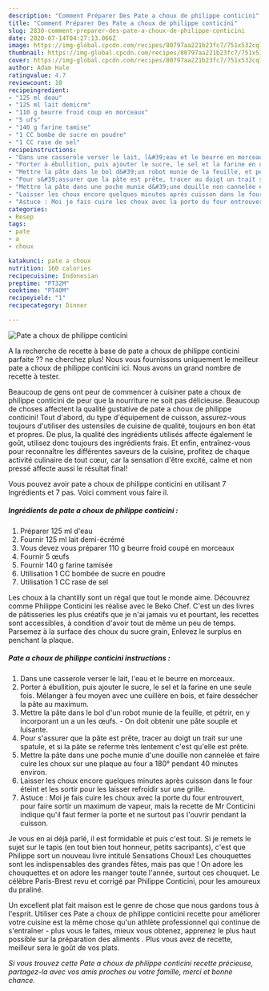 ```yaml
---
description: "Comment Préparer Des Pate a choux de philippe conticini"
title: "Comment Préparer Des Pate a choux de philippe conticini"
slug: 2830-comment-preparer-des-pate-a-choux-de-philippe-conticini
date: 2020-07-14T04:27:13.066Z
image: https://img-global.cpcdn.com/recipes/80797aa221b23fc7/751x532cq70/pate-a-choux-de-philippe-conticini-photo-principale-de-la-recette.jpg
thumbnail: https://img-global.cpcdn.com/recipes/80797aa221b23fc7/751x532cq70/pate-a-choux-de-philippe-conticini-photo-principale-de-la-recette.jpg
cover: https://img-global.cpcdn.com/recipes/80797aa221b23fc7/751x532cq70/pate-a-choux-de-philippe-conticini-photo-principale-de-la-recette.jpg
author: Adam Hale
ratingvalue: 4.7
reviewcount: 10
recipeingredient:
- "125 ml deau"
- "125 ml lait demicrm"
- "110 g beurre froid coup en morceaux"
- "5 ufs"
- "140 g farine tamise"
- "1 CC bombe de sucre en poudre"
- "1 CC rase de sel"
recipeinstructions:
- "Dans une casserole verser le lait, l&#39;eau et le beurre en morceaux."
- "Porter à ébullition, puis ajouter le sucre, le sel et la farine en une seule fois. Mélanger à feu moyen avec une cuillère en bois, et faire dessécher la pâte au maximum."
- "Mettre la pâte dans le bol d&#39;un robot munie de la feuille, et pétrir, en y incorporant un a un les œufs. On doit obtenir une pâte souple et luisante."
- "Pour s&#39;assurer que la pâte est prête, tracer au doigt un trait sur une spatule, et si la pâte se referme très lentement c&#39;est qu&#39;elle est prête."
- "Mettre la pâte dans une poche munie d&#39;une douille non cannelée et faire cuire les choux sur une plaque au four a 180° pendant 40 minutes environ."
- "Laisser les choux encore quelques minutes après cuisson dans le four éteint et les sortir pour les laisser refroidir sur une grille."
- "Astuce : Moi je fais cuire les choux avec la porte du four entrouvert, pour faire sortir un maximum de vapeur, mais la recette de Mr Conticini indique qu&#39;il faut fermer la porte et ne surtout pas l&#39;ouvrir pendant la cuisson."
categories:
- Resep
tags:
- pate
- a
- choux

katakunci: pate a choux 
nutrition: 160 calories
recipecuisine: Indonesian
preptime: "PT32M"
cooktime: "PT40M"
recipeyield: "1"
recipecategory: Dinner

---
```



![Pate a choux de philippe conticini](https://img-global.cpcdn.com/recipes/80797aa221b23fc7/751x532cq70/pate-a-choux-de-philippe-conticini-photo-principale-de-la-recette.jpg)

A la recherche de recette à base de pate a choux de philippe conticini parfaite ?? ne cherchez plus! Nous vous fournissons uniquement le meilleur pate a choux de philippe conticini ici. Nous avons un grand nombre de recette à tester.

Beaucoup de gens ont peur de commencer à cuisiner pate a choux de philippe conticini de peur que la nourriture ne soit pas délicieuse. Beaucoup de choses affectent la qualité gustative de pate a choux de philippe conticini! Tout d'abord, du type d'équipement de cuisson, assurez-vous toujours d'utiliser des ustensiles de cuisine de qualité, toujours en bon état et propres. De plus, la qualité des ingrédients utilisés affecte également le goût, utilisez donc toujours des ingrédients frais. Et enfin, entraînez-vous pour reconnaître les différentes saveurs de la cuisine, profitez de chaque activité culinaire de tout cœur, car la sensation d'être excité, calme et non pressé affecte aussi le résultat final!

<!--inarticleads1-->

Vous pouvez avoir pate a choux de philippe conticini en utilisant 7 Ingrédients et 7 pas. Voici comment vous faire il.

##### Ingrédients de pate a choux de philippe conticini :

1. Préparer 125 ml d&#39;eau
1. Fournir 125 ml lait demi-écrémé
1. Vous devez vous préparer 110 g beurre froid coupé en morceaux
1. Fournir 5 œufs
1. Fournir 140 g farine tamisée
1. Utilisation 1 CC bombée de sucre en poudre
1. Utilisation 1 CC rase de sel


Les choux à la chantilly sont un régal que tout le monde aime. Découvrez comme Philippe Conticini les réalise avec le Beko Chef. C&#39;est un des livres de pâtisseries les plus créatifs que je n&#39;ai jamais vu et pourtant, les recettes sont accessibles, à condition d&#39;avoir tout de même un peu de temps. Parsemez à la surface des choux du sucre grain, Enlevez le surplus en penchant la plaque. 

<!--inarticleads2-->

##### Pate a choux de philippe conticini instructions :

1. Dans une casserole verser le lait, l&#39;eau et le beurre en morceaux.
1. Porter à ébullition, puis ajouter le sucre, le sel et la farine en une seule fois. Mélanger à feu moyen avec une cuillère en bois, et faire dessécher la pâte au maximum.
1. Mettre la pâte dans le bol d&#39;un robot munie de la feuille, et pétrir, en y incorporant un a un les œufs. - On doit obtenir une pâte souple et luisante.
1. Pour s&#39;assurer que la pâte est prête, tracer au doigt un trait sur une spatule, et si la pâte se referme très lentement c&#39;est qu&#39;elle est prête.
1. Mettre la pâte dans une poche munie d&#39;une douille non cannelée et faire cuire les choux sur une plaque au four a 180° pendant 40 minutes environ.
1. Laisser les choux encore quelques minutes après cuisson dans le four éteint et les sortir pour les laisser refroidir sur une grille.
1. Astuce : Moi je fais cuire les choux avec la porte du four entrouvert, pour faire sortir un maximum de vapeur, mais la recette de Mr Conticini indique qu&#39;il faut fermer la porte et ne surtout pas l&#39;ouvrir pendant la cuisson.


Je vous en ai déjà parlé, il est formidable et puis c&#39;est tout. Si je remets le sujet sur le tapis (en tout bien tout honneur, petits sacripants), c&#39;est que Philippe sort un nouveau livre intitulé Sensations Choux! Les chouquettes sont les indispensables des grandes fêtes, mais pas que ! On adore les chouquettes et on adore les manger toute l&#39;année, surtout ces chouquet. Le célèbre Paris-Brest revu et corrigé par Philippe Conticini, pour les amoureux du praliné. 

<!--inarticleads1-->

<p>
Un excellent plat fait maison est le genre de chose que nous gardons tous à l'esprit. Utiliser ces Pate a choux de philippe conticini recette pour améliorer votre cuisine est la même chose qu'un athlète professionnel qui continue de s'entraîner - plus vous le faites, mieux vous obtenez, apprenez le plus haut possible sur la préparation des aliments . Plus vous avez de recette, meilleur sera le goût de vos plats.
</p>

<p>
<i>Si vous trouvez cette Pate a choux de philippe conticini recette précieuse, partagez-la avec vos amis proches ou votre famille, merci et bonne chance.</i>
</p>
